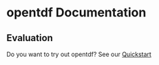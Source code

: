 # opentdf Documentation

## Evaluation

Do you want to try out opentdf? See our [Quickstart](quickstart)

